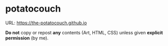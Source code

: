 # potatocouch
URL: https://the-potatocouch.github.io

__Do not__ copy or repost __any__ contents (Art, HTML, CSS) unless given __explicit permission__ (by me).

